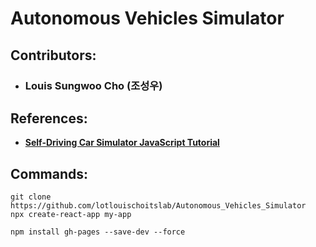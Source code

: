 # Autonomous Vehicles Simulator

## Contributors:
- ### Louis Sungwoo Cho (조성우)

## References:
- **[Self-Driving Car Simulator JavaScript Tutorial](https://www.youtube.com/watch?v=Rs_rAxEsAvI)**

## Commands:
    git clone https://github.com/lotlouischoitslab/Autonomous_Vehicles_Simulator
    npx create-react-app my-app
    
    npm install gh-pages --save-dev --force 
